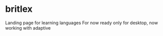 # britlex
Landing page for learning languages
For now ready only for desktop, now working with adaptive
